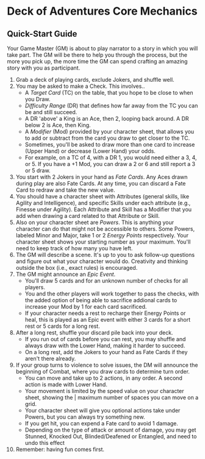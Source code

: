 # Deck of Adventures Core Mechanics

## Quick-Start Guide

Your Game Master (GM) is about to play narrator to a story in which you will take part.
The GM will be there to help you through the process, but the more you pick up, the
more time the GM can spend crafting an amazing story with you as participant.

1. Grab a deck of playing cards, exclude Jokers, and shuffle well.
2. You may be asked to make a Check. This involves..
   - A *Target Card* (TC) on the table, that you hope to be close to when you Draw.
   - *Difficulty Range* (DR) that defines how far away from the TC you can be and still
     succeed.
   - A DR 'above' a King is an Ace, then 2, looping back around. A DR below 2 is Ace,
     then King.
   - A *Modifier* (Mod) provided by your character sheet, that allows you to add or 
     subtract
     from the card you draw to get closer to the TC.
   - Sometimes, you'll be asked to draw more than one card to increase (Upper Hand) or 
     decrease (Lower Hand) your odds.
   - For example, on a TC of 4, with a DR 1, you would need either a 3, 4, or 5. If you 
     have a +1 Mod, you can draw a 2 or 6 and still report a 3 or 5 draw.
3. You start with 2 Jokers in your hand as *Fate Cards*. Any Aces drawn during play are 
also Fate Cards. At any time, you can discard a Fate Card to redraw and take the new 
value.
4. You should have a character sheet with Attributes (general skills, like Agility and
Intelligence), and specific Skills under each attribute (e.g., Finesse under Agility).
Each Attribute and Skill has a Modifier that you add when drawing a card related to that
Attribute or Skill.
5. Also on your character sheet are *Powers*. This is anything your character can do
that might not be accessible to others. Some Powers, labeled Minor and Major, take 1 or
2 *Energy Points* respectively. Your character sheet shows your starting number as your
maximum. You'll need to keep track of how many you have left.
6. The GM will describe a scene. It's up to you to ask follow-up questions and figure
out what your character would do. Creativity and thinking outside the box (i.e., exact
rules) is encouraged.
7. The GM might announce an *Epic Event*.
   - You'll draw 5 cards and for an unknown number of checks for all players.
   - You and the other players will work together to pass the checks, with the added
     option of being able to sacrifice addional cards to increase your Mod by 1 for
     each card sacrificed.
   - If your character needs a rest to recharge their Energy Points or heal, this is
   played as an Epic event with either 3 cards for a short rest or 5 cards for a long
   rest.
8. After a long rest, shuffle your discard pile back into your deck. 
   - If you run out of cards before you can rest, you may shuffle and always draw with 
     the Lower Hand, making it harder to succeed. 
   - On a long rest, add the Jokers to your hand as Fate Cards if they aren't there 
     already.
9. If your group turns to violence to solve issues, the DM will announce the beginning 
of Combat, where you draw cards to determine turn order.
   - You can move and take up to 2 actions, in any order. A second action is made with
     Lower Hand.
   - Your movement is limited by the speed value on your character sheet, showing the |
     maximum number of spaces you can move on a grid. 
   - Your character sheet will give you optional actions take under Powers, but you can
     always try something new.
   - If you get hit, you can expend a Fate card to avoid 1 damage.
   - Depending on the type of attack or amount of damage, you may get Stunned, Knocked
     Out, Blinded/Deafened or Entangled, and need to undo this effect
10. Remember: having fun comes first.
